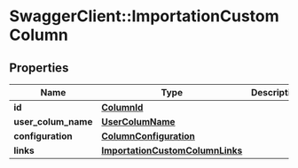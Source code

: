 # SwaggerClient::ImportationCustomColumn

## Properties
Name | Type | Description | Notes
------------ | ------------- | ------------- | -------------
**id** | [**ColumnId**](ColumnId.md) |  | 
**user_colum_name** | [**UserColumName**](UserColumName.md) |  | 
**configuration** | [**ColumnConfiguration**](ColumnConfiguration.md) |  | 
**links** | [**ImportationCustomColumnLinks**](ImportationCustomColumnLinks.md) |  | 


